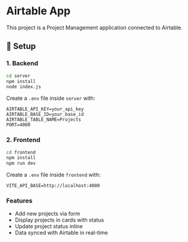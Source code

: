 # Airtable App

This project is a Project Management application connected to Airtable.

## 🚀 Setup

### 1. Backend
```bash
cd server
npm install
node index.js
```

Create a `.env` file inside `server` with:

```
AIRTABLE_API_KEY=your_api_key
AIRTABLE_BASE_ID=your_base_id
AIRTABLE_TABLE_NAME=Projects
PORT=4000
```

### 2. Frontend
```bash
cd frontend
npm install
npm run dev
```

Create a `.env` file inside `frontend` with:

```
VITE_API_BASE=http://localhost:4000
```

### Features
- Add new projects via form
- Display projects in cards with status
- Update project status inline
- Data synced with Airtable in real-time
